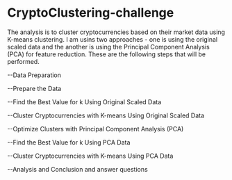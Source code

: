 # CryptoClustering-challenge

The analysis is to cluster cryptocurrencies based on their market data using K-means clustering. I am usins two approaches - one is using the original scaled data and the another is using the Principal Component Analysis (PCA) for feature reduction. These are the following steps that will be performed.

--Data Preparation

--Prepare the Data

--Find the Best Value for k Using Original Scaled Data

--Cluster Cryptocurrencies with K-means Using Original Scaled Data

--Optimize Clusters with Principal Component Analysis (PCA)

--Find the Best Value for k Using PCA Data

--Cluster Cryptocurrencies with K-means Using PCA Data

--Analysis and Conclusion and answer questions

 
